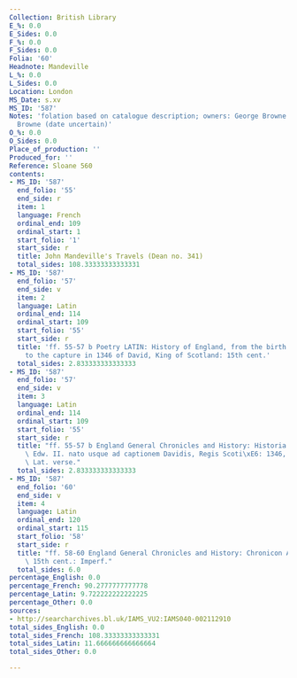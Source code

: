 ```yaml
---
Collection: British Library
E_%: 0.0
E_Sides: 0.0
F_%: 0.0
F_Sides: 0.0
Folia: '60'
Headnote: Mandeville
L_%: 0.0
L_Sides: 0.0
Location: London
MS_Date: s.xv
MS_ID: '587'
Notes: 'folation based on catalogue description; owners: George Browne and Elizabeth
  Browne (date uncertain)'
O_%: 0.0
O_Sides: 0.0
Place_of_production: ''
Produced_for: ''
Reference: Sloane 560
contents:
- MS_ID: '587'
  end_folio: '55'
  end_side: r
  item: 1
  language: French
  ordinal_end: 109
  ordinal_start: 1
  start_folio: '1'
  start_side: r
  title: John Mandeville's Travels (Dean no. 341)
  total_sides: 108.33333333333331
- MS_ID: '587'
  end_folio: '57'
  end_side: v
  item: 2
  language: Latin
  ordinal_end: 114
  ordinal_start: 109
  start_folio: '55'
  start_side: r
  title: 'ff. 55-57 b Poetry LATIN: History of England, from the birth of Fdward III.
    to the capture in 1346 of David, King of Scotland: 15th cent.'
  total_sides: 2.833333333333333
- MS_ID: '587'
  end_folio: '57'
  end_side: v
  item: 3
  language: Latin
  ordinal_end: 114
  ordinal_start: 109
  start_folio: '55'
  start_side: r
  title: "ff. 55-57 b England General Chronicles and History: Historia Angli\xE6 ab\
    \ Edw. II. nato usque ad captionem Davidis, Regis Scoti\xE6: 1346, 15th cent.:\
    \ Lat. verse."
  total_sides: 2.833333333333333
- MS_ID: '587'
  end_folio: '60'
  end_side: v
  item: 4
  language: Latin
  ordinal_end: 120
  ordinal_start: 115
  start_folio: '58'
  start_side: r
  title: "ff. 58-60 England General Chronicles and History: Chronicon Angli\xE6: 1346-1358,\
    \ 15th cent.: Imperf."
  total_sides: 6.0
percentage_English: 0.0
percentage_French: 90.2777777777778
percentage_Latin: 9.722222222222225
percentage_Other: 0.0
sources:
- http://searcharchives.bl.uk/IAMS_VU2:IAMS040-002112910
total_sides_English: 0.0
total_sides_French: 108.33333333333331
total_sides_Latin: 11.666666666666664
total_sides_Other: 0.0

---
```

